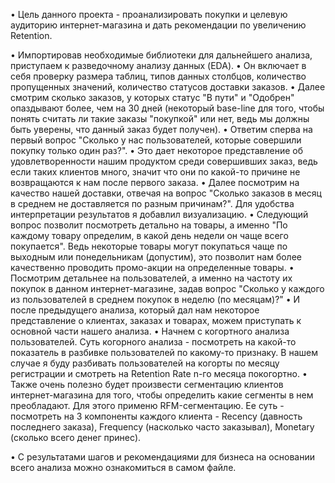 • Цель данного проекта - проанализировать покупки и целевую аудиторию интернет-магазина и дать рекомендации по увеличению Retention.

• Импортировав необходимые библиотеки для дальнейшего анализа, приступаем к разведочному анализу данных (EDA). 
• Он включает в себя проверку размера таблиц, типов данных столбцов, количество пропущенных значений, количество статусов доставки заказов.
• Далее смотрим сколько заказов, у которых статус "В пути" и "Одобрен" опаздывают более, чем на 30 дней (некоторый base-line для того, чтобы понять считать ли такие заказы "покупкой" или нет, ведь мы должны быть уверены, что данный заказ будет получен).
• Ответим сперва на первый вопрос "Сколько у нас пользователей, которые совершили покупку только один раз?". 
• Это дает некоторое представление об удовлетворенности нашим продуктом среди совершивших заказ, ведь если таких клиентов много, значит что они по какой-то причине не возвращаются к нам после первого заказа.
• Далее посмотрим на качество нашей доставки, отвечая на вопрос "Сколько заказов в месяц в среднем не доставляется по разным причинам?". Для удобства интерпретации результатов я добавлил визуализацию.
• Следующий вопрос позволит посмотреть детально на товары, а именно "По каждому товару определим, в какой день недели он чаще всего покупается". Ведь некоторые товары могут покупаться чаще по выходным или понедельникам (допустим), это позволит нам более качественно проводить промо-акции на определенные товары.
• Посмотрим детальнее на пользователей, а именно на частоту их покупок в данном интернет-магазине, задав вопрос "Сколько у каждого из пользователей в среднем покупок в неделю (по месяцам)?"
• И после предыдущего анализа, который дал нам некоторое представление о клиентах, заказах и товарах, можем приступать к основной части нашего анализа.
• Начнем с когортного анализа пользователей. Суть когорного анализа - посмотреть на какой-то показатель в разбивке пользователей по какому-то признаку. В нашем случае я буду разбивать пользователей на когорты по месяцу регистрации и смотреть на Retention Rate n-го месяца покогортно.
• Также очень полезно будет произвести сегментацию клиентов интернет-магазина для того, чтобы определить какие сегменты в нем преобладают. 
Для этого применю RFM-сегментацию. Ее суть - посмотреть на 3 компоненты каждого клиента - Recency (давность последнего заказа), Frequency (насколько часто заказывал), Monetary (сколько всего денег принес).

• С результатами шагов и рекомендациями для бизнеса на основании всего анализа можно ознакомиться в самом файле.
